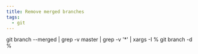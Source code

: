 ```yaml
---
title: Remove merged branches
tags:
  - git
---
```

git branch --merged | grep -v master | grep -v '*' | xargs -I % git branch -d %
